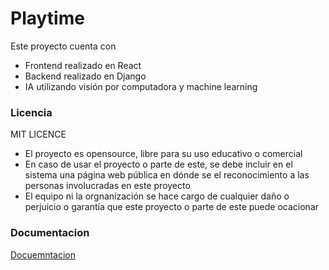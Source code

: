 # Playtime

Este proyecto cuenta con
- Frontend realizado en React
- Backend realizado en Django
- IA utilizando visión por computadora y machine learning

### Licencia
MIT LICENCE
- El proyecto es opensource, libre para su uso educativo o comercial
- En caso de usar el proyecto o parte de este, se debe incluir en el sistema una página web pública en dónde se el reconocimiento a las personas involucradas en este proyecto
- El equipo ni la orgnanización se hace cargo de cualquier daño o perjuicio o garantía que este proyecto o parte de este puede ocacionar

### Documentacion
[Docuemntacion](docs/README)